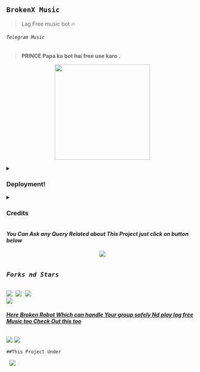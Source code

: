 ## `BrokenX Music`
>Lag Free music bot 🔥
<p align="center"><h6> <code>Telegram Music</code> </h6>

> __PRINCE Papa ka bot hai free use karo .__
<p align="center">
<img src='https://telegra.ph/file/f102ef0a4762292cbd072.jpg' alternate="Aww Reload Aunty It's Your internet issue" height="250px">

</pre>
<details><summary> <h3><b>Deployment!</b></h3> </summary>
<pre>

<b>Deploy BrokenX Music to Heroku</b>
<p><a href="https://heroku.com/deploy?template=https://https://github.com/Princeop12/DevuMusic"><img src="https://img.shields.io/badge/Deploy%20To%20Heroku-black?style=for-the-badge&logo=heroku" width="200""/></a></p>
</pre>
</details>
<details>
<summary><b><h3>Credits</h3></b></summary>
<i>All credit Goes To these peoples</i><br>
<code>@ROCKSTAR_PRINCE_OP</code><br>
<code>Papa Hu vro Schhi me🔥</code><br>
</details>



<h4><b><i>You Can Ask any Query Related about This Project just click on button below</i></b></h4>
<p align="center">
<a href="https://t.me/ROCKSTAR_PRINCE_OP"><img src="https://img.shields.io/badge/Ask%20-anything-1abc9c.svg"></a>


<p align="center">
<pre>
<h3><b><i>Forks nd Stars</i></b></h3>
<img src="https://img.shields.io/github/license/ItsmeHyper13/DevuMusic.svg"> <img src="https://img.shields.io/github/forks/ItsmeHyper13/DevuMusic.svg"> <img src="https://img.shields.io/github/stars/ItsmeHyper13/DevuMusic.svg">
<a href="https://https://github.com/Princeop12/DevuMusic0"><img src="https://img.shields.io/badge/Fork%20Broken%20Music-black?style=for-the-badge&logo=github"></a>
</pre></p>


<h6><b><i><u>Here Broken Robot Which can handle Your group safely Nd play lag free Music too Check Out this too</u></i></b></h6>
<p><a href='https://t.me/ROCKSTAR_PRINCE_OP'><img src="https://img.shields.io/badge/Broken_Robot-black?style=for-the-badge&logo=telegram&logoColor=black"></a>
<a href="https://t.me/ROCKSTAR_PRINCE_OP"><img src="https://img.shields.io/badge/Developer%20%20-black?style=for-the-badge&logo=telegram"></a></p>


<p><code>##This Project Under</code> <pre> <a href="https://t.me/ROCKSTAR_PRINCE_OP"><img src="https://img.shields.io/badge/Join-Team%20%20Silent-blue?style=for-the-badge&logo=telegram"></a></pre>
